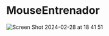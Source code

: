 # MouseEntrenador
![Screen Shot 2024-02-28 at 18 41 51](https://github.com/jokasta57/MouseEntrenador/assets/16157859/bf0a3077-b0a6-478f-8690-c8b38b15ae27)
